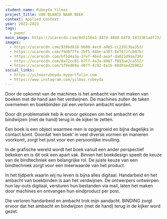 ```yaml
---
student_name: Rubeyda Yilmaz
project_title: VAN BLANCO NAAR BOEK
context: Applied Context
year: 2022—2023
tags:
  - paper
main_image: https://ucarecdn.com/0d5156e3-d47d-489d-b4f8-1831361adf23/
images:
  - https://ucarecdn.com/939bd818-9b80-4ec8-a0e5-cc23913ba353/
  - https://ucarecdn.com/f9d0f7fe-2bf5-44be-a307-0e7872fcb07b/
  - https://ucarecdn.com/bf5d4a3a-37ef-46ed-aeaf-da021d9aa739/
  - https://ucarecdn.com/8a72cc01-b7ff-4a3a-8007-f893ae2ca552/
  - https://ucarecdn.com/5f9ed69a-d07f-4c92-8e16-88d91ed2b982/
social_links:
  - https://yilmazrubeyda.myportfolio.com
  - https://www.instagram.com/yilmaz.rubeyda
---
```

Door de opkomst van de machines is het ambacht van het maken van boeken met de hand aan het verdwijnen. De machines zullen de taken overnemen en boekbinden zal een verloren ambacht worden.

Door dit problematiek heb ik ervoor gekozen om het ambacht en de bindwijzen (met de hand) terug in de kijker te zetten.

Een boek is een object waarmee men is opgegroeid en bijna dagelijks in contact komt.
Doordat ‘een boek’ in veel diverse vormen en manieren voorkomt, zorgt het juist voor een persoonlijke invulling.

In de grafische wereld wordt het boek vanuit een ander perspectief bekeken en is dit ook een apart vak. Binnen het boekdesign speelt de keuze van de bindtechniek een belangrijke rol. De juiste keuze van een bindtechniek zorgt voor een meerwaarde van het product.

In het tijdperk waarin wij nu leven is bijna alles digitaal. Handarbeid en het ambacht van boekbinden is aan het verdwijnen. De ontwerpers ontwerpen hun lay-outs digitaal, versturen hun bestanden via mail, laten het maken door machines en ontvangen hun eindproduct per post. 

Die verloren handarbeid en ambacht trok mijn aandacht. BINDING zorgt ervoor dat het ambacht en bindwijzen (met de hand) terug in de kijker word gezet.